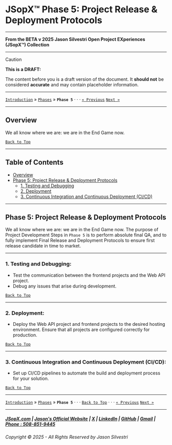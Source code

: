 # JSopX™ Phase 5: Project Release & Deployment Protocols

---

**From the ﻿BETA v 2025 Jason Silvestri Open Project EXperiences (JSopX™) Collection**

---

> [!CAUTION]
> **This is a DRAFT:**
> 
> The content before you is a draft version of the document. It **should not** be considered **accurate** and may contain placeholder information.
>

---

[`Introduction`](../Introduction/) » [`Phases`](./ReadMe.md) » **`Phase 5`**  · · · [`« Previous`](./Phase-4.md) [`Next »`](../Introduction/JSopxProjects.md)

---

## **Overview**

We all know where we are: we are in the End Game now.


[`Back to Top`](#table-of-contents)

---

## Table of Contents

  - [Overview](#overview)
  - [Phase 5: Project Release & Deployment Protocols](#phase-5-project-release--deployment-protocols)
    - [1. Testing and Debugging](#1-testing-and-debugging)
    - [2. Deployment](#2-deployment)
    - [3. Continuous Integration and Continuous Deployment (CI/CD)](#3-continuous-integration-and-continuous-deployment-cicd)

---

## **Phase 5: Project Release & Deployment Protocols**

We all know where we are: we are in the End Game now. The purpose of Project Development Steps in `Phase 5` is to perform absolute final QA, and to fully implement Final Release and Deployment Protocols to ensure first release candidate in time to market.

---

### 1. **Testing and Debugging**:

   - Test the communication between the frontend projects and the Web API project.
   - Debug any issues that arise during development.

[`Back to Top`](#table-of-contents)

---

### 2. **Deployment**:

   - Deploy the Web API project and frontend projects to the desired hosting environment. Ensure that all projects are configured correctly for production.

[`Back to Top`](#table-of-contents)

---

### 3. **Continuous Integration and Continuous Deployment (CI/CD)**:

   - Set up CI/CD pipelines to automate the build and deployment process for your solution.

[`Back to Top`](#table-of-contents)

---

[`Introduction`](../Introduction/) » [`Phases`](./ReadMe.md) » **`Phase 5`**  · · ·  [`Back to Top`](#table-of-contents) · · · [`« Previous`](./Phase-4.md) [`Next »`](../Introduction/JSopxProjects.md)

---

##### [JSopX.com](https://www.jsopx.com/) | [Jason's Official Website](https://www.jsilvestri.com/) | [X](https://www.x.com/JasonSilvestri) | [LinkedIn](http://www.linkedin.com/in/JasonSilvestri) | [GitHub](https://github.com/JasonSilvestri) | [Gmail](mailto:therealjasonsilvestri@gmail.com) | [Phone : 508-851-9445](phoneto:508-851-9445)

###### Copyright © 2025 - All Rights Reserved by Jason Silvestri